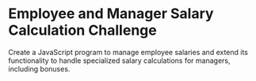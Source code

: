 # Employee and Manager Salary Calculation Challenge

Create a JavaScript program to manage employee salaries and extend its functionality to handle specialized salary calculations for managers, including bonuses.

